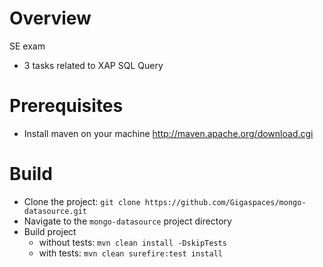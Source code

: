 Overview
================

SE exam

* 3 tasks related to XAP SQL Query

Prerequisites
=============
* Install maven on your machine http://maven.apache.org/download.cgi

Build
=====

* Clone the project: `git clone https://github.com/Gigaspaces/mongo-datasource.git`
* Navigate to the `mongo-datasource` project directory
* Build project
  * without tests: `mvn clean install -DskipTests`
  * with tests: `mvn clean surefire:test install`